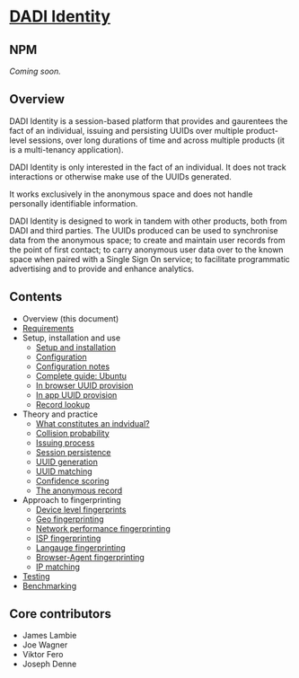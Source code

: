 # [DADI Identity](https://github.com/dadi/identity)

## NPM

_Coming soon._

## Overview

DADI Identity is a session-based platform that provides and gaurentees the fact of an individual, issuing and persisting UUIDs over multiple product-level sessions, over long durations of time and across multiple products (it is a multi-tenancy application).

DADI Identity is only interested in the fact of an individual. It does not track interactions or otherwise make use of the UUIDs generated.

It works exclusively in the anonymous space and does not handle personally identifiable information.

DADI Identity is designed to work in tandem with other products, both from DADI and third parties. The UUIDs produced can be used to synchronise data from the anonymous space; to create and maintain user records from the point of first contact; to carry anonymous user data over to the known space when paired with a Single Sign On service; to facilitate programmatic advertising and to provide and enhance analytics.

## Contents

* Overview (this document)
* [Requirements](./docs/requirements.md)
* Setup, installation and use
	* [Setup and installation](./docs/setupAndInstallation.md)
	* [Configuration](./docs/configuration.md)
	* [Configuration notes](./docs/configurationNotes.md)
	* [Complete guide: Ubuntu](./docs/installGuide.ubuntu.md)
	* [In browser UUID provision](./docs/inBroswer.md)
	* [In app UUID provision](./docs/inApp.md)
	* [Record lookup](./docs/recordLookup.md)
* Theory and practice
	* [What constitutes an indvidual?](./docs/theIndividual.md)
	* [Collision probability](./docs/collisionProbability.md)
	* [Issuing process](./docs/issuingProcess.md)
	* [Session persistence](./docs/sessionPersistence.md)
	* [UUID generation](./docs/uuidGeneration.md)
	* [UUID matching](./docs/uuidMatching.md)
	* [Confidence scoring](./docs/confidenceScoring.md)
	* [The anonymous record](./docs/anonymousRecord.md)
* Approach to fingerprinting
	* [Device level fingerprints](./docs/deviceFingerprint.md)
	* [Geo fingerprinting](./docs/geoFingerprint.md)
	* [Network performance fingerprinting](./docs/networkFingerprint.md)
	* [ISP fingerprinting](./docs/ispFingerprint.md)
	* [Langauge fingerprinting](./docs/languageFingerprint.md)
	* [Browser-Agent fingerprinting](./docs/browserAgentFingerprint.md)
	* [IP matching](./docs/ipMatching.md)
* [Testing](./docs/testing.md)
* [Benchmarking](./docs/benchmarking.md)

## Core contributors

* James Lambie
* Joe Wagner
* Viktor Fero
* Joseph Denne